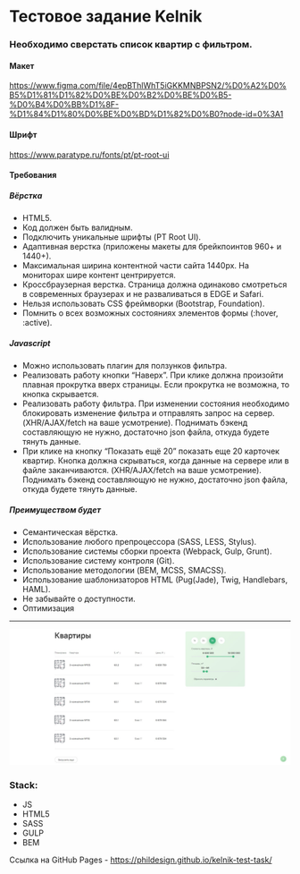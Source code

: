 # Тестовое задание Kelnik

### Необходимо сверстать список квартир с фильтром.

#### Макет

https://www.figma.com/file/4epBThlWhT5iGKKMNBPSN2/%D0%A2%D0%B5%D1%81%D1%82%D0%BE%D0%B2%D0%BE%D0%B5-%D0%B4%D0%BB%D1%8F-%D1%84%D1%80%D0%BE%D0%BD%D1%82%D0%B0?node-id=0%3A1

#### Шрифт

https://www.paratype.ru/fonts/pt/pt-root-ui

#### Требования

##### Вёрстка

- HTML5.
- Код должен быть валидным.
- Подключить уникальные шрифты (PT Root UI).
- Адаптивная верстка (приложены макеты для брейкпоинтов 960+ и 1440+).
- Максимальная ширина контентной части сайта 1440px. На мониторах шире контент центрируется.
- Кроссбраузерная верстка. Страница должна одинаково смотреться в современных браузерах и не разваливаться в EDGE и Safari.
- Нельзя использовать CSS фреймворки (Bootstrap, Foundation).
- Помнить о всех возможных состояниях элементов формы (:hover, :active).

##### Javascript

- Можно использовать плагин для ползунков фильтра.
- Реализовать работу кнопки “Наверх”. При клике должна произойти плавная прокрутка вверх страницы. Если прокрутка не возможна, то кнопка скрывается.
- Реализовать работу фильтра. При изменении состояния необходимо блокировать изменение фильтра и отправлять запрос на сервер. (XHR/AJAX/fetch на ваше усмотрение). Поднимать бэкенд составляющую не нужно, достаточно json файла, откуда будете тянуть данные.
- При клике на кнопку “Показать ещё 20” показать еще 20 карточек квартир. Кнопка должна скрываться, когда данные на сервере или в файле заканчиваются. (XHR/AJAX/fetch на ваше усмотрение). Поднимать бэкенд составляющую не нужно, достаточно json файла, откуда будете тянуть данные.

##### Преимуществом будет

- Семантическая вёрстка.
- Использование любого препроцессора (SASS, LESS, Stylus).
- Использование системы сборки проекта (Webpack, Gulp, Grunt).
- Использование систему контроля (Git).
- Использование методологии (BEM, MCSS, SMACSS).
- Использование шаблонизаторов HTML (Pug(Jade), Twig, Handlebars, HAML).
- Не забывайте о доступности.
- Оптимизация

---

[<img src="./project.jpg">]()

### Stack:

- JS
- HTML5
- SASS
- GULP
- BEM

Ссылка на GitHub Pages - https://phildesign.github.io/kelnik-test-task/
